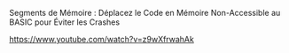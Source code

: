 Segments de Mémoire : Déplacez le Code en Mémoire Non-Accessible au BASIC pour Éviter les Crashes

https://www.youtube.com/watch?v=z9wXfrwahAk